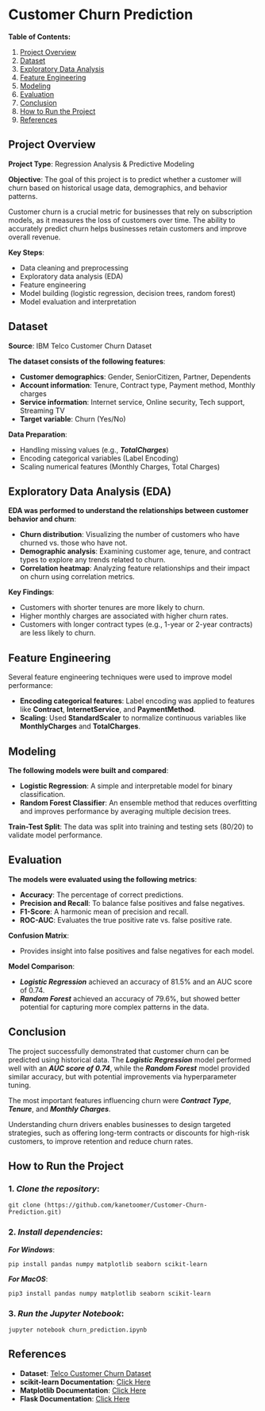 # **Customer Churn Prediction**

**Table of Contents:**

1. [Project Overview](#project-overview)
2. [Dataset](#dataset)
3. [Exploratory Data Analysis](#exploratory-data-analysis-eda)
4. [Feature Engineering](#feature-engineering)
5. [Modeling](#modeling)
6. [Evaluation](#evaluation)
7. [Conclusion](#conclusion)
8. [How to Run the Project](#how-to-run-the-project)
9. [References](#references)



## Project Overview

**Project Type**: Regression Analysis & Predictive Modeling

**Objective**: The goal of this project is to predict whether a customer will churn based on historical usage data, demographics, and behavior patterns.

Customer churn is a crucial metric for businesses that rely on subscription models, as it measures the loss of customers over time. The ability to accurately predict churn helps businesses retain customers and improve overall revenue.

**Key Steps**:

- Data cleaning and preprocessing
- Exploratory data analysis (EDA)
- Feature engineering 
- Model building (logistic regression, decision trees, random forest)
- Model evaluation and interpretation



## Dataset

**Source**: IBM Telco Customer Churn Dataset

**The dataset consists of the following features**:

- **Customer demographics**: Gender, SeniorCitizen, Partner, Dependents
- **Account information**: Tenure, Contract type, Payment method, Monthly charges
- **Service information**: Internet service, Online security, Tech support, Streaming TV
- **Target variable**: Churn (Yes/No)

**Data Preparation**:

- Handling missing values (e.g., ***TotalCharges***)
- Encoding categorical variables (Label Encoding)
- Scaling numerical features (Monthly Charges, Total Charges)



## Exploratory Data Analysis (EDA)

**EDA was performed to understand the relationships between customer behavior and churn**:

- **Churn distribution**: Visualizing the number of customers who have churned vs. those who have not.
- **Demographic analysis**: Examining customer age, tenure, and contract types to explore any trends related to churn.
- **Correlation heatmap**: Analyzing feature relationships and their impact on churn using correlation metrics.

**Key Findings**:

- Customers with shorter tenures are more likely to churn.
- Higher monthly charges are associated with higher churn rates.
- Customers with longer contract types (e.g., 1-year or 2-year contracts) are less likely to churn.



## Feature Engineering

Several feature engineering techniques were used to improve model performance:

- **Encoding categorical features**: Label encoding was applied to features like **Contract**, **InternetService**, and **PaymentMethod**.
- **Scaling**: Used **StandardScaler** to normalize continuous variables like **MonthlyCharges** and **TotalCharges**.



## Modeling

**The following models were built and compared**:

- **Logistic Regression**: A simple and interpretable model for binary classification.
- **Random Forest Classifier**: An ensemble method that reduces overfitting and improves performance by averaging multiple decision trees.

**Train-Test Split**: The data was split into training and testing sets (80/20) to validate model performance.



## Evaluation

**The models were evaluated using the following metrics**:

- **Accuracy**: The percentage of correct predictions.
- **Precision and Recall**: To balance false positives and false negatives.
- **F1-Score**: A harmonic mean of precision and recall.
- **ROC-AUC**: Evaluates the true positive rate vs. false positive rate.

**Confusion Matrix**: 
- Provides insight into false positives and false negatives for each model.

**Model Comparison**:
- ***Logistic Regression*** achieved an accuracy of 81.5% and an AUC score of 0.74.
- ***Random Forest*** achieved an accuracy of 79.6%, but showed better potential for capturing more complex patterns in the data.



## Conclusion

The project successfully demonstrated that customer churn can be predicted using historical data. The ***Logistic Regression*** model performed well with an ***AUC score of 0.74***, while the ***Random Forest*** model provided similar accuracy, but with potential improvements via hyperparameter tuning.

The most important features influencing churn were ***Contract Type***, ***Tenure***, and ***Monthly Charges***.

Understanding churn drivers enables businesses to design targeted strategies, such as offering long-term contracts or discounts for high-risk customers, to improve retention and reduce churn rates.



## How to Run the Project

### 1. ***Clone the repository***: 
```
git clone (https://github.com/kanetoomer/Customer-Churn-Prediction.git)
```
### 2. ***Install dependencies***:

***For Windows***:
```
pip install pandas numpy matplotlib seaborn scikit-learn
```
***For MacOS***:
```
pip3 install pandas numpy matplotlib seaborn scikit-learn
```

### 3. ***Run the Jupyter Notebook***:
```
jupyter notebook churn_prediction.ipynb
```



## References

- **Dataset**: [Telco Customer Churn Dataset](https://www.kaggle.com/datasets/blastchar/telco-customer-churn)
- **scikit-learn Documentation**: [Click Here](https://scikit-learn.org)
- **Matplotlib Documentation**: [Click Here](https://matplotlib.org)
- **Flask Documentation**: [Click Here](https://flask.palletsprojects.com)
